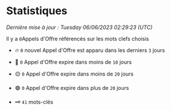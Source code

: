# Statistiques


_Dernière mise à jour : Tuesday 06/06/2023 02:29:23 (UTC)_ 

Il y a `0`Appels d'Offre référencés sur les mots clefs choisis

- 🔥 `0` nouvel Appel d'Offre est apparu dans les derniers `3` jours
- 🔴  `0` Appel d'Offre expire dans moins de `10` jours
- 🟡  `0` Appel d'Offre expire dans moins de `20` jours
- 🟢  `0` Appel d'Offre expire dans plus de `20` jours

- 🗝 `41` mots-clés
